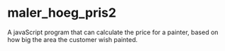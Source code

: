 # maler_hoeg_pris2
A javaScript program that can calculate the price for a painter, based on how big the area the customer wish painted.

